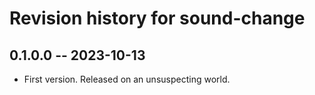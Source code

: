 # Revision history for sound-change

## 0.1.0.0 -- 2023-10-13

* First version. Released on an unsuspecting world.
